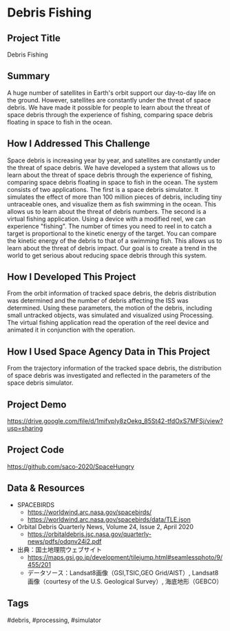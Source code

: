 # Debris Fishing

## Project Title

Debris Fishing

## Summary

A huge number of satellites in Earth's orbit support our day-to-day life on the ground. However, satellites are constantly under the threat of space debris. We have made it possible for people to learn about the threat of space debris through the experience of fishing, comparing space debris floating in space to fish in the ocean.

## How I Addressed This Challenge

Space debris is increasing year by year, and satellites are constantly under the threat of space debris. We have developed a system that allows us to learn about the threat of space debris through the experience of fishing, comparing space debris floating in space to fish in the ocean.
The system consists of two applications.
The first is a space debris simulator. It simulates the effect of more than 100 million pieces of debris, including tiny untraceable ones, and visualize them as fish swimming in the ocean. This allows us to learn about the threat of debris numbers.
The second is a virtual fishing application. Using a device with a modified reel, we can experience "fishing". The number of times you need to reel in to catch a target is proportional to the kinetic energy of the target. You can compare the kinetic energy of the debris to that of a swimming fish. This allows us to learn about the threat of debris impact.
Our goal is to create a trend in the world to get serious about reducing space debris through this system.

## How I Developed This Project

From the orbit information of tracked space debris, the debris distribution was determined and the number of debris affecting the ISS was determined. Using these parameters, the motion of the debris, including small untracked objects, was simulated and visualized using Processing.
The virtual fishing application read the operation of the reel device and animated it in conjunction with the operation.

## How I Used Space Agency Data in This Project

From the trajectory information of the tracked space debris, the distribution of space debris was investigated and reflected in the parameters of the space debris simulator.

## Project Demo

https://drive.google.com/file/d/1mifvply8zOekq_85St42-tfdOxS7MFSj/view?usp=sharing

## Project Code

https://github.com/saco-2020/SpaceHungry

## Data & Resources

- SPACEBIRDS
  - https://worldwind.arc.nasa.gov/spacebirds/
  - https://worldwind.arc.nasa.gov/spacebirds/data/TLE.json
- Orbital Debris Quarterly News, Volume 24, Issue 2, April 2020
  - https://orbitaldebris.jsc.nasa.gov/quarterly-news/pdfs/odqnv24i2.pdf
- 出典：国土地理院ウェブサイト
  - https://maps.gsi.go.jp/development/tilejump.html#seamlessphoto/9/455/201
  - データソース：Landsat8画像（GSI,TSIC,GEO Grid/AIST）, Landsat8画像（courtesy of the U.S. Geological Survey）, 海底地形（GEBCO）

## Tags
#debris, #processing, #simulator
